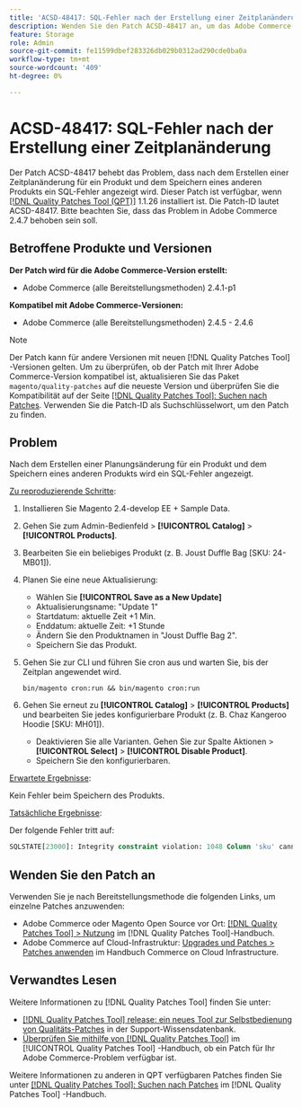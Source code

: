 ```yaml
---
title: 'ACSD-48417: SQL-Fehler nach der Erstellung einer Zeitplanänderung'
description: Wenden Sie den Patch ACSD-48417 an, um das Adobe Commerce-Problem zu beheben, bei dem nach dem Erstellen einer Produktplanänderung und dem Speichern eines anderen Produkts ein SQL-Fehler angezeigt wird.
feature: Storage
role: Admin
source-git-commit: fe11599dbef283326db029b0312ad290cde0ba0a
workflow-type: tm+mt
source-wordcount: '409'
ht-degree: 0%

---
```


# ACSD-48417: SQL-Fehler nach der Erstellung einer Zeitplanänderung

Der Patch ACSD-48417 behebt das Problem, dass nach dem Erstellen einer Zeitplanänderung für ein Produkt und dem Speichern eines anderen Produkts ein SQL-Fehler angezeigt wird. Dieser Patch ist verfügbar, wenn [[!DNL Quality Patches Tool (QPT)]](https://experienceleague.adobe.com/en/docs/commerce-knowledge-base/kb/announcements/commerce-announcements/magento-quality-patches-released-new-tool-to-self-serve-quality-patches) 1.1.26 installiert ist. Die Patch-ID lautet ACSD-48417. Bitte beachten Sie, dass das Problem in Adobe Commerce 2.4.7 behoben sein soll.

## Betroffene Produkte und Versionen

**Der Patch wird für die Adobe Commerce-Version erstellt:**

* Adobe Commerce (alle Bereitstellungsmethoden) 2.4.1-p1

**Kompatibel mit Adobe Commerce-Versionen:**

* Adobe Commerce (alle Bereitstellungsmethoden) 2.4.5 - 2.4.6

>[!NOTE]
>
>Der Patch kann für andere Versionen mit neuen [!DNL Quality Patches Tool] -Versionen gelten. Um zu überprüfen, ob der Patch mit Ihrer Adobe Commerce-Version kompatibel ist, aktualisieren Sie das Paket `magento/quality-patches` auf die neueste Version und überprüfen Sie die Kompatibilität auf der Seite [[!DNL Quality Patches Tool]: Suchen nach Patches](https://experienceleague.adobe.com/tools/commerce-quality-patches/index.html). Verwenden Sie die Patch-ID als Suchschlüsselwort, um den Patch zu finden.

## Problem

Nach dem Erstellen einer Planungsänderung für ein Produkt und dem Speichern eines anderen Produkts wird ein SQL-Fehler angezeigt.

<u>Zu reproduzierende Schritte</u>:

1. Installieren Sie Magento 2.4-develop EE + Sample Data.
1. Gehen Sie zum Admin-Bedienfeld > **[!UICONTROL Catalog]** > **[!UICONTROL Products]**.
1. Bearbeiten Sie ein beliebiges Produkt (z. B. Joust Duffle Bag [SKU: 24-MB01]).
1. Planen Sie eine neue Aktualisierung:
   * Wählen Sie **[!UICONTROL Save as a New Update]**
   * Aktualisierungsname: &quot;Update 1&quot;
   * Startdatum: aktuelle Zeit +1 Min.
   * Enddatum: aktuelle Zeit: +1 Stunde
   * Ändern Sie den Produktnamen in &quot;Joust Duffle Bag 2&quot;.
   * Speichern Sie das Produkt.
1. Gehen Sie zur CLI und führen Sie cron aus und warten Sie, bis der Zeitplan angewendet wird.

   ```
   bin/magento cron:run && bin/magento cron:run
   ```

1. Gehen Sie erneut zu **[!UICONTROL Catalog]** > **[!UICONTROL Products]** und bearbeiten Sie jedes konfigurierbare Produkt (z. B. Chaz Kangeroo Hoodie [SKU: MH01]).

   * Deaktivieren Sie alle Varianten. Gehen Sie zur Spalte Aktionen > **[!UICONTROL Select]** > **[!UICONTROL Disable Product]**.
   * Speichern Sie den konfigurierbaren.

<u>Erwartete Ergebnisse</u>:

Kein Fehler beim Speichern des Produkts.

<u>Tatsächliche Ergebnisse</u>:

Der folgende Fehler tritt auf:

```SQL
SQLSTATE[23000]: Integrity constraint violation: 1048 Column 'sku' cannot be null, query was: INSERT INTO `catalog_product_entity` (`entity_id`, `sku`, `row_id`, `created_in`, `updated_in`) VALUES (?, ?, ?, ?, ?)
```

## Wenden Sie den Patch an

Verwenden Sie je nach Bereitstellungsmethode die folgenden Links, um einzelne Patches anzuwenden:

* Adobe Commerce oder Magento Open Source vor Ort: [[!DNL Quality Patches Tool] > Nutzung](/help/tools/quality-patches-tool/usage.md) im [!DNL Quality Patches Tool]-Handbuch.
* Adobe Commerce auf Cloud-Infrastruktur: [Upgrades und Patches > Patches anwenden](https://experienceleague.adobe.com/docs/commerce-cloud-service/user-guide/develop/upgrade/apply-patches.html) im Handbuch Commerce on Cloud Infrastructure.

## Verwandtes Lesen

Weitere Informationen zu [!DNL Quality Patches Tool] finden Sie unter:

* [[!DNL Quality Patches Tool] release: ein neues Tool zur Selbstbedienung von Qualitäts-Patches](https://experienceleague.adobe.com/en/docs/commerce-knowledge-base/kb/announcements/commerce-announcements/magento-quality-patches-released-new-tool-to-self-serve-quality-patches) in der Support-Wissensdatenbank.
* [Überprüfen Sie mithilfe von  [!DNL Quality Patches Tool]](/help/tools/quality-patches-tool/patches-available-in-qpt/check-patch-for-magento-issue-with-magento-quality-patches.md) im [!UICONTROL Quality Patches Tool] -Handbuch, ob ein Patch für Ihr Adobe Commerce-Problem verfügbar ist.


Weitere Informationen zu anderen in QPT verfügbaren Patches finden Sie unter [[!DNL Quality Patches Tool]: Suchen nach Patches](https://experienceleague.adobe.com/tools/commerce-quality-patches/index.html) im [!DNL Quality Patches Tool] -Handbuch.

